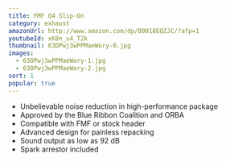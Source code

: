 ```yaml
---
title: FMF Q4 Slip-On
category: exhaust
amazonUrl: http://www.amazon.com/dp/B0018EQZJC/?afp=1
youtubeId: xK8n_u4_T2k
thumbnail: 63DPwj3wPPMaeWory-0.jpg
images:
  - 63DPwj3wPPMaeWory-1.jpg
  - 63DPwj3wPPMaeWory-2.jpg
sort: 1
popular: true
---
```


* Unbelievable noise reduction in high-performance package
* Approved by the Blue Ribbon Coalition and ORBA
* Compatible with FMF or stock header
* Advanced design for painless repacking
* Sound output as low as 92 dB
* Spark arrestor included

